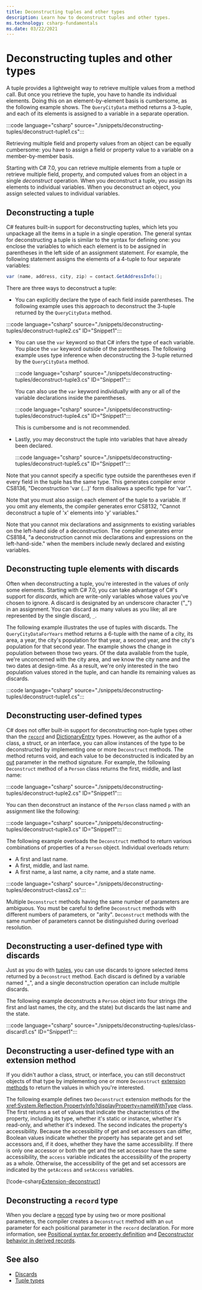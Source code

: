 ```yaml
---
title: Deconstructing tuples and other types
description: Learn how to deconstruct tuples and other types.
ms.technology: csharp-fundamentals
ms.date: 03/22/2021
---
```

# Deconstructing tuples and other types

A tuple provides a lightweight way to retrieve multiple values from a method call. But once you retrieve the tuple, you have to handle its individual elements. Doing this on an element-by-element basis is cumbersome, as the following example shows. The `QueryCityData` method returns a 3-tuple, and each of its elements is assigned to a variable in a separate operation.

:::code language="csharp" source="./snippets/deconstructing-tuples/deconstruct-tuple1.cs":::

Retrieving multiple field and property values from an object can be equally cumbersome: you have to assign a field or property value to a variable on a member-by-member basis.

Starting with C# 7.0, you can retrieve multiple elements from a tuple or retrieve multiple field, property, and computed values from an object in a single *deconstruct* operation. When you deconstruct a tuple, you assign its elements to individual variables. When you deconstruct an object, you assign selected values to individual variables.

## Deconstructing a tuple

C# features built-in support for deconstructing tuples, which lets you unpackage all the items in a tuple in a single operation. The general syntax for deconstructing a tuple is similar to the syntax for defining one: you enclose the variables to which each element is to be assigned in parentheses in the left side of an assignment statement. For example, the following statement assigns the elements of a 4-tuple to four separate variables:

```csharp
var (name, address, city, zip) = contact.GetAddressInfo();
```

There are three ways to deconstruct a tuple:

- You can explicitly declare the type of each field inside parentheses. The following example uses this approach to deconstruct the 3-tuple returned by the `QueryCityData` method.

:::code language="csharp" source="./snippets/deconstructing-tuples/deconstruct-tuple2.cs" ID="Snippet1":::

- You can use the `var` keyword so that C# infers the type of each variable. You place the `var` keyword outside of the parentheses. The following example uses type inference when deconstructing the 3-tuple returned by the `QueryCityData` method.

    :::code language="csharp" source="./snippets/deconstructing-tuples/deconstruct-tuple3.cs" ID="Snippet1":::

    You can also use the `var` keyword individually with any or all of the variable declarations inside the parentheses.

    :::code language="csharp" source="./snippets/deconstructing-tuples/deconstruct-tuple4.cs" ID="Snippet1":::

    This is cumbersome and is not recommended.

- Lastly, you may deconstruct the tuple into variables that have already been declared.

    :::code language="csharp" source="./snippets/deconstructing-tuples/deconstruct-tuple5.cs" ID="Snippet1":::

Note that you cannot specify a specific type outside the parentheses even if every field in the tuple has the
same type. This generates compiler error CS8136, "Deconstruction 'var (...)' form disallows a specific type for 'var'.".

Note that you must also assign each element of the tuple to a variable. If you omit any elements, the compiler generates error CS8132, "Cannot deconstruct a tuple of 'x' elements into 'y' variables."

Note that you cannot mix declarations and assignments to existing variables on the left-hand side of a deconstruction. The compiler generates error CS8184, "a deconstruction cannot mix declarations and expressions on the left-hand-side." when the members include newly declared and existing variables.

## Deconstructing tuple elements with discards

Often when deconstructing a tuple, you're interested in the values of only some elements. Starting with C# 7.0, you can take advantage of C#'s support for *discards*, which are write-only variables whose values you've chosen to ignore. A discard is designated by an underscore character ("\_") in an assignment. You can discard as many values as you like; all are represented by the single discard, `_`.

The following example illustrates the use of tuples with discards. The `QueryCityDataForYears` method returns a 6-tuple with the name of a city, its area, a year, the city's population for that year, a second year, and the city's population for that second year. The example shows the change in population between those two years. Of the data available from the tuple, we're unconcerned with the city area, and we know the city name and the two dates at design-time. As a result, we're only interested in the two population values stored in the tuple, and can handle its remaining values as discards.  

:::code language="csharp" source="./snippets/deconstructing-tuples/deconstruct-tuple1.cs":::

## Deconstructing user-defined types

C# does not offer built-in support for deconstructing non-tuple types other than the [`record`](#deconstructing-a-record-type) and [DictionaryEntry](xref:System.Collections.DictionaryEntry.Deconstruct%2A) types. However, as the author of a class, a struct, or an interface, you can allow instances of the type to be deconstructed by implementing one or more `Deconstruct` methods. The method returns void, and each value to be deconstructed is indicated by an [out](../../language-reference/keywords/out-parameter-modifier.md) parameter in the method signature. For example, the following `Deconstruct` method of a `Person` class returns the first, middle, and last name:

:::code language="csharp" source="./snippets/deconstructing-tuples/deconstruct-tuple2.cs" ID="Snippet1":::

You can then deconstruct an instance of the `Person` class named `p` with an assignment like the following:

:::code language="csharp" source="./snippets/deconstructing-tuples/deconstruct-tuple3.cs" ID="Snippet1":::

The following example overloads the `Deconstruct` method to return various combinations of properties of a `Person` object. Individual overloads return:

- A first and last name.
- A first, middle, and last name.
- A first name, a last name, a city name, and a state name.

:::code language="csharp" source="./snippets/deconstructing-tuples/deconstruct-class2.cs":::

Multiple `Deconstruct` methods having the same number of parameters are ambiguous. You must be careful to define `Deconstruct` methods with different numbers of parameters, or "arity". `Deconstruct` methods with the same number of parameters cannot be distinguished during overload resolution.

## Deconstructing a user-defined type with discards

Just as you do with [tuples](#deconstructing-tuple-elements-with-discards), you can use discards to ignore selected items returned by a `Deconstruct` method. Each discard is defined by a variable named "\_", and a single deconstruction operation can include multiple discards.

The following example deconstructs a `Person` object into four strings (the first and last names, the city, and the state) but discards the last name and the state.

:::code language="csharp" source="./snippets/deconstructing-tuples/class-discard1.cs" ID="Snippet1":::

## Deconstructing a user-defined type with an extension method

If you didn't author a class, struct, or interface, you can still deconstruct objects of that type by implementing one or more `Deconstruct` [extension methods](../../programming-guide/classes-and-structs/extension-methods.md) to return the values in which you're interested.

The following example defines two `Deconstruct` extension methods for the <xref:System.Reflection.PropertyInfo?displayProperty=nameWithType> class. The first returns a set of values that indicate the characteristics of the property, including its type, whether it's static or instance, whether it's read-only, and whether it's indexed. The second indicates the property's accessibility. Because the accessibility of get and set accessors can differ, Boolean values indicate whether the property has separate get and set accessors and, if it does, whether they have the same accessibility. If there is only one accessor or both the get and the set accessor have the same accessibility, the `access` variable indicates the accessibility of the property as a whole. Otherwise, the accessibility of the get and set accessors are indicated by the `getAccess` and `setAccess` variables.

[!code-csharp[Extension-deconstruct](./snippets/deconstructing-tuples/deconstruct-extension1.cs)]

## Deconstructing a `record` type

When you declare a [record](../../language-reference/builtin-types/record.md) type by using two or more positional parameters, the compiler creates a `Deconstruct` method with an `out` parameter for each positional parameter in the `record` declaration. For more information, see [Positional syntax for property definition](../../language-reference/builtin-types/record.md#positional-syntax-for-property-definition) and [Deconstructor behavior in derived records](../../language-reference/builtin-types/record.md#deconstructor-behavior-in-derived-records).

## See also

- [Discards](discards.md)
- [Tuple types](../../language-reference/builtin-types/value-tuples.md)
